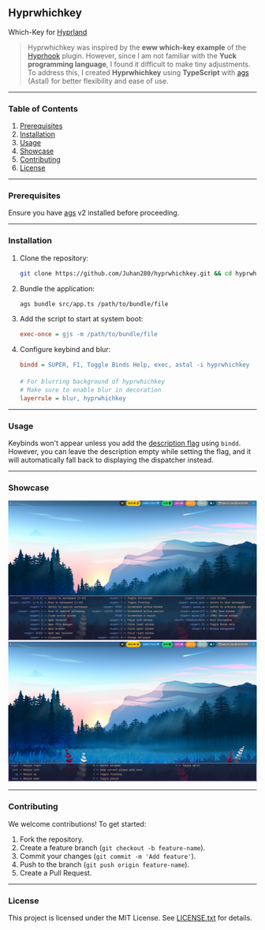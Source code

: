 ## Hyprwhichkey

Which-Key for [Hyprland](https://hyprland.org/)

> Hyprwhichkey was inspired by the **eww which-key example** of the [Hyprhook](https://github.com/Hyprhook/Hyprhook/) plugin. However, since I am not familiar with the **Yuck programming language**, I found it difficult to make tiny adjustments. To address this, I created **Hyprwhichkey** using **TypeScript** with [ags](https://github.com/aylur/ags) (Astal) for better flexibility and ease of use.

---

### Table of Contents

1. [Prerequisites](#prerequisites)
2. [Installation](#installation)
3. [Usage](#usage)
4. [Showcase](#showcase)
5. [Contributing](#contributing)
6. [License](#license)

---

### Prerequisites

Ensure you have [ags](https://github.com/aylur/ags) v2 installed before proceeding.

---

### Installation

1. Clone the repository:

   ```bash
   git clone https://github.com/Juhan280/hyprwhichkey.git && cd hyprwhichkey
   ```

2. Bundle the application:

   ```bash
   ags bundle src/app.ts /path/to/bundle/file
   ```

3. Add the script to start at system boot:

   ```ini
   exec-once = gjs -m /path/to/bundle/file
   ```

4. Configure keybind and blur:

   ```ini
   bindd = SUPER, F1, Toggle Binds Help, exec, astal -i hyprwhichkey

   # For blurring background of hyprwhichkey
   # Make sure to enable blur in decoration
   layerrule = blur, hyprwhichkey
   ```

---

### Usage

Keybinds won't appear unless you add the [description flag](https://wiki.hyprland.org/Configuring/Binds/#description) using `bindd`. However, you can leave the description empty while setting the flag, and it will automatically fall back to displaying the dispatcher instead.

---

### Showcase

![hyprwhichkey-base](./assets/hyprwhichkey-base.png)
![hyprwhichkey-submap](./assets/hyprwhichkey-submap.png)

---

### Contributing

We welcome contributions! To get started:

1. Fork the repository.
2. Create a feature branch (`git checkout -b feature-name`).
3. Commit your changes (`git commit -m 'Add feature'`).
4. Push to the branch (`git push origin feature-name`).
5. Create a Pull Request.

---

### License

This project is licensed under the MIT License. See [LICENSE.txt](LICENSE.txt) for details.
